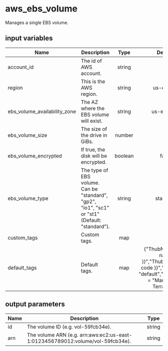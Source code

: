 # aws_ebs_volume

Manages a single EBS volume.

## input variables

| Name | Description | Type | Default | Required |
|------|-------------|:----:|:-----:|:-----:|
|account_id|The id of AWS account.|string||Yes|
|region|This is the AWS region.|string|us-east-1|Yes|
|ebs_volume_availability_zone|The AZ where the EBS volume will exist.|string|us-east-1a|No|
|ebs_volume_size|The size of the drive in GiBs.|number|8|No|
|ebs_volume_encrypted|If true, the disk will be encrypted.|boolean|false|No|
|ebs_volume_type|The type of EBS volume. Can be "standard", "gp2", "io1", "sc1" or "st1" (Default: "standard").|string|standard|No|
|custom_tags|Custom tags.|map||No|
|default_tags|Default tags.|map|{"ThubName"= "{{ name }}","ThubCode"= "{{ code }}","ThubEnv"= "default","Description" = "Managed by TerraHub"}|No|

## output parameters

| Name | Description | Type |
|------|-------------|:----:|
|id|The volume ID (e.g. vol-59fcb34e).|string|
|arn|The volume ARN (e.g. arn:aws:ec2:us-east-1:0123456789012:volume/vol-59fcb34e).|string|
